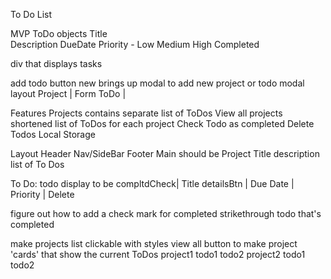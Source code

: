 To Do List

MVP
ToDo objects
    Title  
    Description
    DueDate
    Priority - Low Medium High
    Completed

div that displays tasks

add todo button
new brings up modal to add new project or todo
    modal layout
        Project | Form
        ToDo    | 

Features
    Projects
        contains separate list of ToDos
    View all projects
        shortened list of ToDos for each project
    Check Todo as completed
    Delete Todos
    Local Storage

Layout
Header
Nav/SideBar
Footer
Main
    should be Project Title
                description
                list of To Dos

To Do:
todo display to be 
   compltdCheck| Title     detailsBtn | Due Date | Priority | Delete 

figure out how to add a check mark for completed
    strikethrough todo that's completed


make projects list clickable with styles
view all button to make project 'cards' that show the current ToDos
            project1
                todo1
                todo2
            project2
                todo1
                todo2

